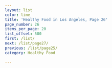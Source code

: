 ```yaml
---
layout: list
color: lime
title: 'Healthy Food in Los Angeles, Page 26'
page_number: 26
items_per_page: 20
list_offset: 500
first: /list/
next: /list/page27/
previous: /list/page25/
category: Healthy Food

---
```

